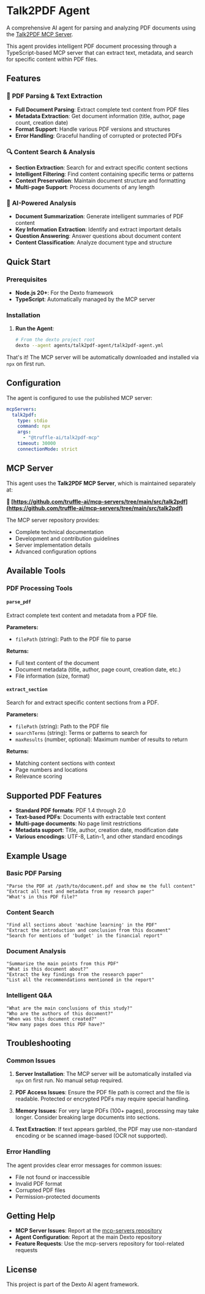 # Talk2PDF Agent

A comprehensive AI agent for parsing and analyzing PDF documents using the [Talk2PDF MCP Server](https://github.com/truffle-ai/mcp-servers/tree/main/src/talk2pdf).

This agent provides intelligent PDF document processing through a TypeScript-based MCP server that can extract text, metadata, and search for specific content within PDF files.

## Features

### 📄 **PDF Parsing & Text Extraction**
- **Full Document Parsing**: Extract complete text content from PDF files
- **Metadata Extraction**: Get document information (title, author, page count, creation date)
- **Format Support**: Handle various PDF versions and structures
- **Error Handling**: Graceful handling of corrupted or protected PDFs

### 🔍 **Content Search & Analysis**
- **Section Extraction**: Search for and extract specific content sections
- **Intelligent Filtering**: Find content containing specific terms or patterns
- **Context Preservation**: Maintain document structure and formatting
- **Multi-page Support**: Process documents of any length

### 🧠 **AI-Powered Analysis**
- **Document Summarization**: Generate intelligent summaries of PDF content
- **Key Information Extraction**: Identify and extract important details
- **Question Answering**: Answer questions about document content
- **Content Classification**: Analyze document type and structure

## Quick Start

### Prerequisites
- **Node.js 20+**: For the Dexto framework
- **TypeScript**: Automatically managed by the MCP server

### Installation

1. **Run the Agent**:
   ```bash
   # From the dexto project root
   dexto --agent agents/talk2pdf-agent/talk2pdf-agent.yml
   ```

That's it! The MCP server will be automatically downloaded and installed via `npx` on first run.

## Configuration

The agent is configured to use the published MCP server:

```yaml
mcpServers:
  talk2pdf:
    type: stdio
    command: npx
    args:
      - "@truffle-ai/talk2pdf-mcp"
    timeout: 30000
    connectionMode: strict
```

## MCP Server

This agent uses the **Talk2PDF MCP Server**, which is maintained separately at:

**🔗 [https://github.com/truffle-ai/mcp-servers/tree/main/src/talk2pdf](https://github.com/truffle-ai/mcp-servers/tree/main/src/talk2pdf)**

The MCP server repository provides:
- Complete technical documentation
- Development and contribution guidelines  
- Server implementation details
- Advanced configuration options

## Available Tools

### PDF Processing Tools

#### `parse_pdf`
Extract complete text content and metadata from a PDF file.

**Parameters:**
- `filePath` (string): Path to the PDF file to parse

**Returns:**
- Full text content of the document
- Document metadata (title, author, page count, creation date, etc.)
- File information (size, format)

#### `extract_section`
Search for and extract specific content sections from a PDF.

**Parameters:**
- `filePath` (string): Path to the PDF file
- `searchTerms` (string): Terms or patterns to search for
- `maxResults` (number, optional): Maximum number of results to return

**Returns:**
- Matching content sections with context
- Page numbers and locations
- Relevance scoring

## Supported PDF Features

- **Standard PDF formats**: PDF 1.4 through 2.0
- **Text-based PDFs**: Documents with extractable text content
- **Multi-page documents**: No page limit restrictions
- **Metadata support**: Title, author, creation date, modification date
- **Various encodings**: UTF-8, Latin-1, and other standard encodings

## Example Usage

### Basic PDF Parsing
```
"Parse the PDF at /path/to/document.pdf and show me the full content"
"Extract all text and metadata from my research paper"
"What's in this PDF file?"
```

### Content Search
```
"Find all sections about 'machine learning' in the PDF"
"Extract the introduction and conclusion from this document" 
"Search for mentions of 'budget' in the financial report"
```

### Document Analysis
```
"Summarize the main points from this PDF"
"What is this document about?"
"Extract the key findings from the research paper"
"List all the recommendations mentioned in the report"
```

### Intelligent Q&A
```
"What are the main conclusions of this study?"
"Who are the authors of this document?"
"When was this document created?"
"How many pages does this PDF have?"
```

## Troubleshooting

### Common Issues

1. **Server Installation**: The MCP server will be automatically installed via `npx` on first run. No manual setup required.

2. **PDF Access Issues**: Ensure the PDF file path is correct and the file is readable. Protected or encrypted PDFs may require special handling.

3. **Memory Issues**: For very large PDFs (100+ pages), processing may take longer. Consider breaking large documents into sections.

4. **Text Extraction**: If text appears garbled, the PDF may use non-standard encoding or be scanned image-based (OCR not supported).

### Error Handling

The agent provides clear error messages for common issues:
- File not found or inaccessible
- Invalid PDF format
- Corrupted PDF files
- Permission-protected documents

## Getting Help

- **MCP Server Issues**: Report at the [mcp-servers repository](https://github.com/truffle-ai/mcp-servers/issues)
- **Agent Configuration**: Report at the main Dexto repository
- **Feature Requests**: Use the mcp-servers repository for tool-related requests

## License

This project is part of the Dexto AI agent framework.